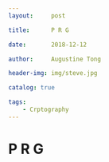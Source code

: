 ```yaml
---
layout:     post

title:      P R G

date:       2018-12-12

author:     Augustine Tong

header-img: img/steve.jpg

catalog: true

tags:
    - Crptography
---
```


# P R G
